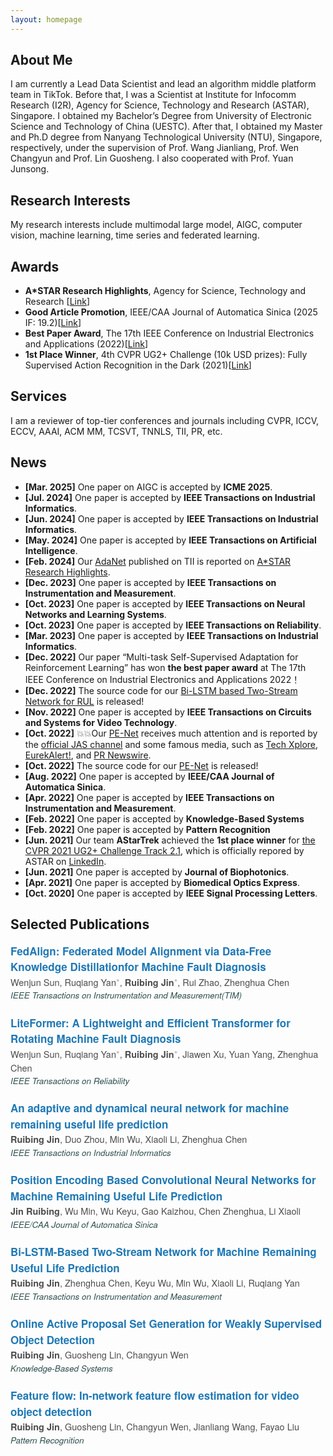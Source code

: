```yaml
---
layout: homepage
---
```


## About Me
I am currently a Lead Data Scientist and lead an algorithm middle platform team in TikTok. Before that, I was a Scientist at Institute for Infocomm Research (I2R), Agency for Science, Technology and Research (ASTAR), Singapore. I obtained my Bachelor’s Degree from University of Electronic Science and Technology of China (UESTC). After that, I obtained my Master and Ph.D degree from Nanyang Technological University (NTU), Singapore, respectively, under the supervision of Prof. Wang Jianliang, Prof. Wen Changyun and Prof. Lin Guosheng. I also cooperated with Prof. Yuan Junsong.

## Research Interests
My research interests include multimodal large model, AIGC, computer vision, machine learning, time series and federated learning.

## Awards
- **A*STAR Research Highlights**, Agency for Science, Technology and Research \[[Link](https://research.a-star.edu.sg/articles/highlights/seamless-operations-with-machine-health-checks/)\]
- **Good Article Promotion**, IEEE/CAA Journal of Automatica Sinica (2025 IF: 19.2)\[[Link](https://mp.weixin.qq.com/s/Mua13qe4LJqt1AwZ2XHFYQ)\] 
- **Best Paper Award**, The 17th IEEE Conference on Industrial Electronics and Applications (2022)\[[Link](https://www.ieeeiciea.org/2022/)\]
- **1st Place Winner**, 4th CVPR UG2+ Challenge (10k USD prizes): Fully Supervised Action Recognition in the Dark (2021)\[[Link](http://cvpr2022.ug2challenge.org/program21/leaderboard21_t2.html)\]

## Services
I am a reviewer of top-tier conferences and journals including CVPR, ICCV, ECCV, AAAI, ACM MM, TCSVT, TNNLS, TII, PR, etc.

## News
<div class="news-section">
<ul>
  <li><strong>[Mar. 2025]</strong> One paper on AIGC is accepted by <strong>ICME 2025</strong>.</li> 
  <li><strong>[Jul. 2024]</strong> One paper is accepted by <strong>IEEE Transactions on Industrial Informatics</strong>.</li> 
  <li><strong>[Jun. 2024]</strong> One paper is accepted by <strong>IEEE Transactions on Industrial Informatics</strong>.</li> 
  <li><strong>[May. 2024]</strong> One paper is accepted by <strong>IEEE Transactions on Artificial Intelligence</strong>.</li> 
  <li><strong>[Feb. 2024]</strong> Our <a href="https://ieeexplore.ieee.org/abstract/document/10065450">AdaNet</a> published on TII is reported on <a href="https://research.a-star.edu.sg/articles/highlights/seamless-operations-with-machine-health-checks/">A*STAR Research Highlights</a>.</li> 
  <li><strong>[Dec. 2023]</strong> One paper is accepted by <strong>IEEE Transactions on Instrumentation and Measurement</strong>.</li> 
  <li><strong>[Oct. 2023]</strong> One paper is accepted by <strong>IEEE Transactions on Neural Networks and Learning Systems</strong>.</li> 
  <li><strong>[Oct. 2023]</strong> One paper is accepted by <strong>IEEE Transactions on Reliability</strong>.</li> 
  <li><strong>[Mar. 2023]</strong> One paper is accepted by <strong>IEEE Transactions on Industrial Informatics</strong>.</li> 
  <li><strong>[Dec. 2022]</strong> Our paper “Multi-task Self-Supervised Adaptation for Reinforcement Learning” has won <strong>the best paper award</strong> at The 17th IEEE Conference on Industrial Electronics and Applications 2022！</li> 
  <li><strong>[Dec. 2022]</strong> The source code for our <a href="https://github.com/ruibing-jin/Bi_LSTM_TS">Bi-LSTM based Two-Stream Network for RUL</a> is released!</li> 
  <li><strong>[Nov. 2022]</strong> One paper is accepted by <strong>IEEE Transactions on Circuits and Systems for Video Technology</strong>.</li> 
  <li><strong>[Oct. 2022]</strong> 💥💥Our <a href="https://ieeexplore.ieee.org/document/9849459">PE-Net</a> receives much attention and is reported by the <a href="https://mp.weixin.qq.com/s/Mua13qe4LJqt1AwZ2XHFYQ">official JAS channel</a> and some famous media, such as <a href="https://techxplore.com/news/2022-10-convolutional-neural-network-framework-life.amp">Tech Xplore</a>, <a href="https://www.eurekalert.org/news-releases/968147">EurekAlert!</a>, and <a href="https://www.prnewswire.com/news-releases/new-study-in-ieeecaa-journal-of-automatica-sinica-describes-convolutional-neural-network-framework-to-predict-remaining-useful-life-in-machines-301654980.html">PR Newswire</a>.</li> 
  <li><strong>[Oct. 2022]</strong> The source code for our <a href="https://github.com/ruibing-jin/PE-Net">PE-Net</a> is released!</li> 
  <li><strong>[Aug. 2022]</strong> One paper is accepted by <strong>IEEE/CAA Journal of Automatica Sinica</strong>.</li> 
  <li><strong>[Apr. 2022]</strong> One paper is accepted by <strong>IEEE Transactions on Instrumentation and Measurement</strong>.</li> 
  <li><strong>[Feb. 2022]</strong> One paper is accepted by <strong>Knowledge-Based Systems</strong></li> 
  <li><strong>[Feb. 2022]</strong> One paper is accepted by <strong>Pattern Recognition</strong></li> 
  <li><strong>[Jun. 2021]</strong> Our team <strong>AStarTrek</strong> achieved the <strong>1st place winner</strong> for <a href="http://cvpr2022.ug2challenge.org/program21/leaderboard21_t2.html">the CVPR 2021 UG2+ Challenge Track 2.1</a>, which is officially repored by ASTAR on <a href="https://www.linkedin.com/feed/update/urn:li:activity:6805305218507657216/">LinkedIn</a>.</li> 
  <li><strong>[Jun. 2021]</strong> One paper is accepted by <strong>Journal of Biophotonics</strong>.</li> 
  <li><strong>[Apr. 2021]</strong> One paper is accepted by <strong>Biomedical Optics Express</strong>.</li> 
  <li><strong>[Oct. 2020]</strong> One paper is accepted by <strong>IEEE Signal Processing Letters</strong>.</li> 
</ul>
</div>

## Selected Publications

<div class="paper" style="font-family:'Helvetica Neue',Helvetica,Arial,sans-serif; line-height:1.5; margin-bottom:16px;">
  <p style="margin:0; font-size:17px; font-weight:600; color:#2c3e50;">
    <span style="color:#1f78b4;">FedAlign: Federated Model Alignment via Data-Free Knowledge Distillationfor Machine Fault Diagnosis </span> 
  </p>
  <p style="margin:0; font-size:14.5px; color:#4d4d4d;">
    Wenjun Sun, 
    Ruqiang Yan<span style="color:#aaa;">*</span>, 
    <strong>Ruibing Jin</strong><span style="color:#aaa;">*</span>, 
    Rui Zhao, Zhenghua Chen
  </p>
  <p style="margin:0; font-size:13.5px; color:#2f4f4f;">
    <em>IEEE Transactions on Instrumentation and Measurement(TIM)</em>
  </p>

  <br>

<p style="margin:0; font-size:17px; font-weight:600; color:#2c3e50;">
    <span style="color:#1f78b4;">LiteFormer: A Lightweight and Efficient Transformer for Rotating Machine Fault Diagnosis</span>
  </p>
  <p style="margin:0; font-size:14.5px; color:#4d4d4d;">
    Wenjun Sun, 
    Ruqiang Yan<span style="color:#aaa;">*</span>, 
    <strong>Ruibing Jin</strong><span style="color:#aaa;">*</span>, 
    Jiawen Xu, Yuan Yang, Zhenghua Chen
  </p>
  <p style="margin:0; font-size:13.5px; color:#2f4f4f;">
    <em>IEEE Transactions on Reliability</em>
  </p>

  <br>

  <p style="margin:0; font-size:17px; font-weight:600; color:#2c3e50;">
    <span style="color:#1f78b4;">An adaptive and dynamical neural network for machine remaining useful life prediction</span>
  </p>
  <p style="margin:0; font-size:14.5px; color:#4d4d4d;">
    <strong>Ruibing Jin</strong>, 
    Duo Zhou, Min Wu, Xiaoli Li, Zhenghua Chen
  </p>
  <p style="margin:0; font-size:13.5px; color:#2f4f4f;">
    <em>IEEE Transactions on Industrial Informatics</em>
  </p>

  <br>

  <p style="margin:0; font-size:17px; font-weight:600; color:#2c3e50;">
    <span style="color:#1f78b4;">Position Encoding Based Convolutional Neural Networks for Machine Remaining Useful Life Prediction</span>
  </p>
  <p style="margin:0; font-size:14.5px; color:#4d4d4d;">
    <strong>Jin Ruibing</strong>, 
    Wu Min, Wu Keyu, Gao Kaizhou, Chen Zhenghua, Li Xiaoli
  </p>
  <p style="margin:0; font-size:13.5px; color:#2f4f4f;">
    <em>IEEE/CAA Journal of Automatica Sinica</em>
  </p>

  <br>

  <p style="margin:0; font-size:17px; font-weight:600; color:#2c3e50;">
    <span style="color:#1f78b4;">Bi-LSTM-Based Two-Stream Network for Machine Remaining Useful Life Prediction</span>
  </p>
  <p style="margin:0; font-size:14.5px; color:#4d4d4d;">
    <strong>Ruibing Jin</strong>, 
    Zhenghua Chen, Keyu Wu, Min Wu, Xiaoli Li, Ruqiang Yan
  </p>
  <p style="margin:0; font-size:13.5px; color:#2f4f4f;">
    <em>IEEE Transactions on Instrumentation and Measurement</em>
  </p>

  <br>

  <p style="margin:0; font-size:17px; font-weight:600; color:#2c3e50;">
    <span style="color:#1f78b4;">Online Active Proposal Set Generation for Weakly Supervised Object Detection</span>
  </p>
  <p style="margin:0; font-size:14.5px; color:#4d4d4d;">
    <strong>Ruibing Jin</strong>, 
    Guosheng Lin, Changyun Wen
  </p>
  <p style="margin:0; font-size:13.5px; color:#2f4f4f;">
    <em>Knowledge-Based Systems</em>
  </p>

  <br>

  <p style="margin:0; font-size:17px; font-weight:600; color:#2c3e50;">
    <span style="color:#1f78b4;">Feature flow: In-network feature flow estimation for video object detection</span>
  </p>
  <p style="margin:0; font-size:14.5px; color:#4d4d4d;">
    <strong>Ruibing Jin</strong>, 
    Guosheng Lin, Changyun Wen, Jianliang Wang, Fayao Liu
  </p>
  <p style="margin:0; font-size:13.5px; color:#2f4f4f;">
    <em>Pattern Recognition</em>
  </p>

</div>
